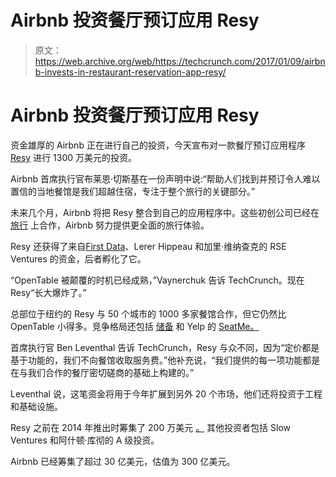 # Airbnb 投资餐厅预订应用 Resy 

> 原文：<https://web.archive.org/web/https://techcrunch.com/2017/01/09/airbnb-invests-in-restaurant-reservation-app-resy/>

# Airbnb 投资餐厅预订应用 Resy

资金雄厚的 Airbnb 正在进行自己的投资，今天宣布对一款餐厅预订应用程序 [Resy](https://web.archive.org/web/20230327003827/https://www.crunchbase.com/organization/resy-network#/entity) 进行 1300 万美元的投资。

Airbnb 首席执行官布莱恩·切斯基在一份声明中说:“帮助人们找到并预订令人难以置信的当地餐馆是我们超越住宿，专注于整个旅行的关键部分。”

未来几个月，Airbnb 将把 Resy 整合到自己的应用程序中。这些初创公司已经在 [旅行](https://web.archive.org/web/20230327003827/https://www.airbnb.com/new) 上合作，Airbnb 努力提供更全面的旅行体验。

Resy 还获得了来自[First Data](https://web.archive.org/web/20230327003827/https://techcrunch.com/2015/10/26/first-data-grows-5-in-its-q3-showing-narrower-net-loss-and-large-debt-costs/)、Lerer Hippeau 和加里·维纳查克的 RSE Ventures 的资金，后者孵化了它。

“OpenTable 被颠覆的时机已经成熟，”Vaynerchuk 告诉 TechCrunch。现在 Resy“长大爆炸了。”

总部位于纽约的 Resy 与 50 个城市的 1000 多家餐馆合作，但它仍然比 OpenTable 小得多。竞争格局还包括 [储备](https://web.archive.org/web/20230327003827/https://techcrunch.com/2015/02/11/reserve-series-a/) 和 Yelp 的 [SeatMe。](https://web.archive.org/web/20230327003827/https://techcrunch.com/2013/07/18/yelp-acquires-online-reservation-service-seatme/)

首席执行官 Ben Leventhal 告诉 TechCrunch，Resy 与众不同，因为“定价都是基于功能的，我们不向餐馆收取服务费。”他补充说，“我们提供的每一项功能都是在与我们合作的餐厅密切磋商的基础上构建的。”

Leventhal 说，这笔资金将用于今年扩展到另外 20 个市场，他们还将投资于工程和基础设施。

Resy 之前在 2014 年推出时筹集了 200 万美元 [。](https://web.archive.org/web/20230327003827/https://www.crunchbase.com/organization/resy-network#/entity) 其他投资者包括 Slow Ventures 和阿什顿·库彻的 A 级投资。

Airbnb 已经筹集了超过 30 亿美元，估值为 300 亿美元。